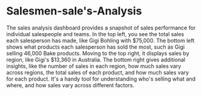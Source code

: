 # Salesmen-sale's-Analysis
The sales analysis dashboard provides a snapshot of sales performance for individual salespeople and teams. In the top left, you see the total sales each salesperson has made, like Gigi Bohling with $75,000. The bottom left shows what products each salesperson has sold the most, such as Gigi selling 46,000 Bake products. Moving to the top right, it displays sales by region, like Gigi's $13,360 in Australia. The bottom right gives additional insights, like the number of sales in each region, how much sales vary across regions, the total sales of each product, and how much sales vary for each product. It's a handy tool for understanding who's selling what and where, and how sales vary across different factors.
